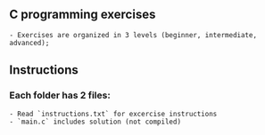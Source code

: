 ## C programming exercises 
    - Exercises are organized in 3 levels (beginner, intermediate, advanced);

## Instructions

### Each folder has 2 files:
    - Read `instructions.txt` for excercise instructions
    - `main.c` includes solution (not compiled)

